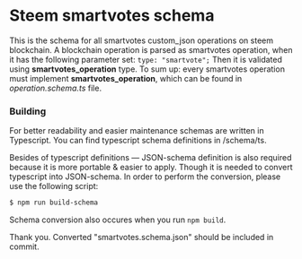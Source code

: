 # Steem smartvotes schema

This is the schema for all smartvotes custom_json operations on steem blockchain. A blockchain operation is parsed as smartvotes operation,
when it has the following parameter set: `type: "smartvote";` Then it is validated using **smartvotes_operation** type. To sum up: every
smartvotes operation must implement **smartvotes_operation**, which can be found in *operation.schema.ts* file.

### Building

For better readability and easier maintenance schemas are written in Typescript. You can find typescript schema definitions in /schema/ts.

Besides of typescript definitions — JSON-schema definition is also required because it is more portable & easier to apply. Though it is needed to convert typescript into JSON-schema. In order to perform the conversion, please use the following script:

```bash
$ npm run build-schema
```

Schema conversion also occures when you run `npm build`.

Thank you. Converted "smartvotes.schema.json" should be included in commit.
